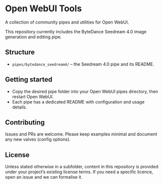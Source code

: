 # Open WebUI Tools

A collection of community pipes and utilities for Open WebUI.

This repository currently includes the ByteDance Seedream 4.0 image generation and editing pipe.

## Structure

- `pipes/bytedance_seedream4/` – the Seedream 4.0 pipe and its README.

## Getting started

- Copy the desired pipe folder into your Open WebUI pipes directory, then restart Open WebUI.
- Each pipe has a dedicated README with configuration and usage details.

## Contributing

Issues and PRs are welcome. Please keep examples minimal and document any new valves (config options).

## License

Unless stated otherwise in a subfolder, content in this repository is provided under your project’s existing license terms. If you need a specific licence, open an issue and we can formalise it.
